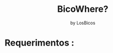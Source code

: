 <h1 align="center">BicoWhere?</h1>
<p align="center">by LosBicos</p>
<h1> Requerimentos : </h1>
 <p <1. Java Development Kit (JDK) 8 ou superior>
 <p <2. NetBeans IDE 8.2 ou superior>
 <p <3. MySQL Community Server 8.0 ou superior>
